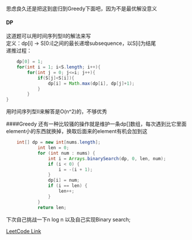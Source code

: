 思虑良久还是把这到底归到Greedy下面吧，因为不是最优解没意义

#### DP
这道题可以用时间序列型II的解法来写  
定义：dp[i] -> S[0:i]之间的最长递增subsequence，以S[i]为结尾  
递推过程：  
```java
    dp[0] = 1;
    for(int i = 1; i<S.length; i++){
        for(int j = 0; j<=i; j++){
            if(S[j]<S[i]){ 
                dp[i] = Math.max(dp[i], dp[j]+1);
            }
        }
}
```
用时间序列型II来解答是O(n^2)的，不够优秀

####Greedy
还有一种比较骚的操作就是维护一条dp[]数组，每次遇到比它里面element小的东西就换掉，换取后面来的element有机会加到这
```java
    int[] dp = new int[nums.length];
            int len = 0;
            for (int num : nums) {
                int i = Arrays.binarySearch(dp, 0, len, num);
                if (i < 0) {
                    i = -(i + 1);
                }
                dp[i] = num;
                if (i == len) {
                    len++;
                }
            }
            return len;
```
下次自己挑战一下n log n 以及自己实现Binary search;

[LeetCode Link](https://leetcode.com/problems/longest-increasing-subsequence/)